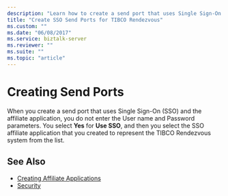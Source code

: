 ```yaml
---
description: "Learn how to create a send port that uses Single Sign-On (SSO) by selecting the SSO affiliate applications that you created to represent the TIBCO Enterprise Message Service system."
title: "Create SSO Send Ports for TIBCO Rendezvous"
ms.custom: ""
ms.date: "06/08/2017"
ms.service: biztalk-server
ms.reviewer: ""
ms.suite: ""
ms.topic: "article"
---
```

# Creating Send Ports

When you create a send port that uses Single Sign-On (SSO) and the affiliate application, you do not enter the User name and Password parameters. You select **Yes** for **Use SSO**, and then you select the SSO affiliate application that you created to represent the TIBCO Rendezvous system from the list.  
  
## See Also
  
- [Creating Affiliate Applications](../core/creating-affiliate-applications1.md)
- [Security](../core/security-in-biztalk-adapter-for-tibco-rendezvous.md)
